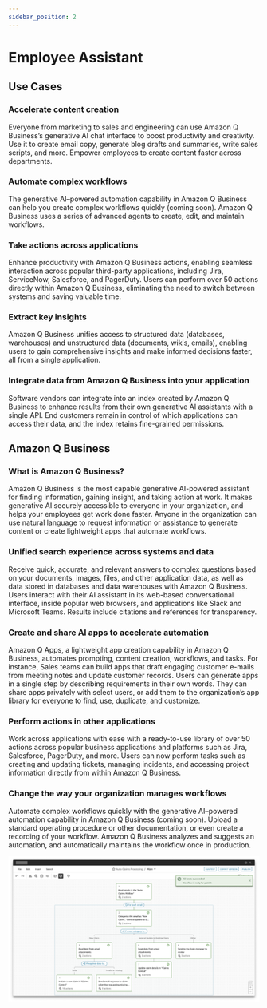 ```yaml
---
sidebar_position: 2
---
```


# Employee Assistant

## Use Cases

### Accelerate content creation

Everyone from marketing to sales and engineering can use Amazon Q Business’s generative AI chat interface to boost productivity and creativity. Use it to create email copy, generate blog drafts and summaries, write sales scripts, and more. Empower employees to create content faster across departments.

### Automate complex workflows

The generative AI–powered automation capability in Amazon Q Business can help you create complex workflows quickly (coming soon). Amazon Q Business uses a series of advanced agents to create, edit, and maintain workflows.

### Take actions across applications

Enhance productivity with Amazon Q Business actions, enabling seamless interaction across popular third-party applications, including Jira, ServiceNow, Salesforce, and PagerDuty. Users can perform over 50 actions directly within Amazon Q Business, eliminating the need to switch between systems and saving valuable time.

### Extract key insights

Amazon Q Business unifies access to structured data (databases, warehouses) and unstructured data (documents, wikis, emails), enabling users to gain comprehensive insights and make informed decisions faster, all from a single application.

### Integrate data from Amazon Q Business into your application

Software vendors can integrate into an index created by Amazon Q Business to enhance results from their own generative AI assistants with a single API. End customers remain in control of which applications can access their data, and the index retains fine-grained permissions.

## Amazon Q Business

### What is Amazon Q Business?

Amazon Q Business is the most capable generative AI-powered assistant for finding information, gaining insight, and taking action at work. It makes generative AI securely accessible to everyone in your organization, and helps your employees get work done faster. Anyone in the organization can use natural language to request information or assistance to generate content or create lightweight apps that automate workflows.

### Unified search experience across systems and data

Receive quick, accurate, and relevant answers to complex questions based on your documents, images, files, and other application data, as well as data stored in databases and data warehouses with Amazon Q Business. Users interact with their AI assistant in its web-based conversational interface, inside popular web browsers, and applications like Slack and Microsoft Teams. Results include citations and references for transparency.

### Create and share AI apps to accelerate automation

Amazon Q Apps, a lightweight app creation capability in Amazon Q Business, automates prompting, content creation, workflows, and tasks. For instance, Sales teams can build apps that draft engaging customer e-mails from meeting notes and update customer records. Users can generate apps in a single step by describing requirements in their own words. They can share apps privately with select users, or add them to the organization’s app library for everyone to find, use, duplicate, and customize.

### Perform actions in other applications

Work across applications with ease with a ready-to-use library of over 50 actions across popular business applications and platforms such as Jira, Salesforce, PagerDuty, and more. Users can now perform tasks such as creating and updating tickets, managing incidents, and accessing project information directly from within Amazon Q Business.

### Change the way your organization manages workflows

Automate complex workflows quickly with the generative AI–powered automation capability in Amazon Q Business (coming soon). Upload a standard operating procedure or other documentation, or even create a recording of your workflow. Amazon Q Business analyzes and suggests an automation, and automatically maintains the workflow once in production.

![Amazon Q Demo](./img/automate-workflows.cc56a137e5f2b29cbba8af005478a9eff78c347a.png)
